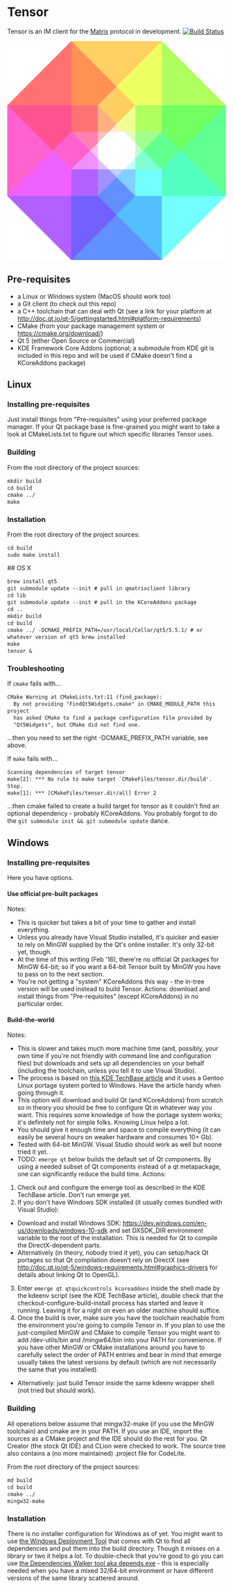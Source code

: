 # Tensor
Tensor is an IM client for the [Matrix](https://matrix.org) protocol in development. [![Build Status](https://travis-ci.org/davidar/tensor2.svg?branch=master)](https://travis-ci.org/davidar/tensor2)

![](client/logo.png)

## Pre-requisites
- a Linux or Windows system (MacOS should work too)
- a Git client (to check out this repo)
- a C++ toolchain that can deal with Qt (see a link for your platform at http://doc.qt.io/qt-5/gettingstarted.html#platform-requirements)
- CMake (from your package management system or https://cmake.org/download/)
- Qt 5 (either Open Source or Commercial)
- KDE Framework Core Addons (optional; a submodule from KDE git is included in this repo and will be used if CMake doesn't find a KCoreAddons package)

## Linux
### Installing pre-requisites
Just install things from "Pre-requisites" using your preferred package manager. If your Qt package base is fine-grained you might want to take a look at CMakeLists.txt to figure out which specific libraries Tensor uses.

### Building
From the root directory of the project sources:
```
mkdir build
cd build
cmake ../
make
```

### Installation
From the root directory of the project sources:
```
cd build
sudo make install
```

## OS X

```
brew install qt5
git submodule update --init # pull in qmatrixclient library
cd lib
git submodule update --init # pull in the KCoreAddons package
cd ..
mkdir build
cd build
cmake ../ -DCMAKE_PREFIX_PATH=/usr/local/Cellar/qt5/5.5.1/ # or whatever version of qt5 brew installed
make
tensor &
```

### Troubleshooting

If `cmake` fails with...
```
CMake Warning at CMakeLists.txt:11 (find_package):
  By not providing "FindQt5Widgets.cmake" in CMAKE_MODULE_PATH this project
  has asked CMake to find a package configuration file provided by
  "Qt5Widgets", but CMake did not find one.
```
...then you need to set the right -DCMAKE_PREFIX_PATH variable, see above.

If `make` fails with...
```
Scanning dependencies of target tensor
make[2]: *** No rule to make target `CMakeFiles/tensor.dir/build'.  Stop.
make[1]: *** [CMakeFiles/tensor.dir/all] Error 2
```
...then cmake failed to create a build target for tensor as it couldn't find
an optional dependency - probably KCoreAddons.  You probably forgot to do the
`git submodule init && git submodule update` dance.


## Windows
### Installing pre-requisites
Here you have options.

#### Use official pre-built packages
Notes:
- This is quicker but takes a bit of your time to gather and install everything.
- Unless you already have Visual Studio installed, it's quicker and easier to rely on MinGW supplied by the Qt's online installer. It's only 32-bit yet, though.
- At the time of this writing (Feb '16), there're no official Qt packages for MinGW 64-bit; so if you want a 64-bit Tensor built by MinGW you have to pass on to the next section.
- You're not getting a "system" KCoreAddons this way - the in-tree version will be used instead to build Tensor.
Actions: download and install things from "Pre-requisites" (except KCoreAddons) in no particular order.

#### Build-the-world
Notes:
- This is slower and takes much more machine time (and, possibly, your own time if you're not friendly with command line and configuration files) but downloads and sets up all dependencies on your behalf (including the toolchain, unless you tell it to use Visual Studio).
- The process is based on [this KDE TechBase article](https://techbase.kde.org/Getting_Started/Build/Windows/emerge) and it uses a Gentoo Linux portage system ported to Windows. Have the article handy when going through it.
- This option will download and build Qt (and KCoreAddons) from scratch so in theory you should be free to configure Qt in whatever way you want. This requires some knowledge of how the portage system works; it's definitely not for simple folks. Knowing Linux helps a lot.
- You should give it enough time and space to compile everything (it can easily be several hours on weaker hardware and consumes 10+ Gb).
- Tested with 64-bit MinGW. Visual Studio should work as well but noone tried it yet.
- TODO: ```emerge qt``` below builds the default set of Qt components. By using a needed subset of Qt components instead of a qt metapackage, one can significantly reduce the build time.
Actions:
1. Check out and configure the emerge tool as described in the KDE TechBase article. Don't run emerge yet.
2. If you don't have Windows SDK installed (it usually comes bundled with Visual Studio):
  - Download and install Windows SDK: https://dev.windows.com/en-us/downloads/windows-10-sdk and set DXSDK_DIR environment variable to the root of the installation. This is needed for Qt to compile the DirectX-dependent parts.
  - Alternatively (in theory, nobody tried it yet), you can setup/hack Qt portages so that Qt compilation doesn't rely on DirectX (see http://doc.qt.io/qt-5/windows-requirements.html#graphics-drivers for details about linking Qt to OpenGL).
3. Enter ```emerge qt qtquickcontrols kcoreaddons``` inside the shell made by the kdeenv script (see the KDE TechBase article), double check that the checkout-configure-build-install process has started and leave it running. Leaving it for a night on even an older machine should suffice.
4. Once the build is over, make sure you have the toolchain reachable from the environment you're going to compile Tensor in. If you plan to use the just-compiled MinGW and CMake to compile Tensor you might want to add <KDEROOT>/dev-utils/bin and <KDEROOT>/mingw64/bin into your PATH for convenience. If you have other MinGW or CMake installations around you have to carefully select the order of PATH entries and bear in mind that emerge usually takes the latest versions by default (which are not necessarily the same that you installed).
  - Alternatively: just build Tensor inside the same kdeenv wrapper shell (not tried but should work).

### Building
All operations below assume that mingw32-make (if you use the MinGW toolchain) and cmake are in your PATH. If you use an IDE, import the sources as a CMake project and the IDE should do the rest for you. Qt Creator (the stock Qt IDE) and CLion were checked to work. The source tree also contains a (no more maintained) .project file for CodeLite.

From the root directory of the project sources:
```
md build
cd build
cmake ../
mingw32-make
```

### Installation
There is no installer configuration for Windows as of yet. You might want to use [the Windows Deployment Tool](http://doc.qt.io/qt-5/windows-deployment.html#the-windows-deployment-tool) that comes with Qt to find all dependencies and put them into the build directory. Though it misses on a library or two it helps a lot. To double-check that you're good to go you can use [the Dependencies Walker tool aka depends.exe](http://www.dependencywalker.com/) - this is especially needed when you have a mixed 32/64-bit environment or have different versions of the same library scattered around.

